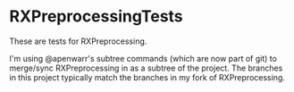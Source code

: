 RXPreprocessingTests
====================

These are tests for RXPreprocessing.

I'm using @apenwarr's subtree commands (which are now part of git) to merge/sync RXPreprocessing in as a subtree of the project. The branches in this project typically match the branches in my fork of RXPreprocessing.